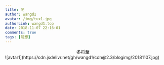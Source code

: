 ```yaml
---
title: 冬
author: wangd1
avatar: /img/tux1.jpg
authorLink: wangd1.top
date: 2018-11-07 22:16:01
comments: true
tags: [随想]
---
```


<center>冬将至</center>
<!--more-->
![avtar1](https://cdn.jsdelivr.net/gh/wangd1/cdn@2.3/blogimg/20181107.jpg)